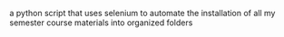 a python script that uses selenium to automate the installation of all my semester course materials into organized folders
